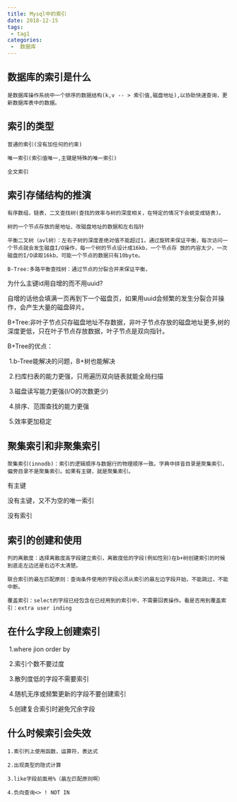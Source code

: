 ```yaml
---
title: Mysql中的索引
date: 2018-12-15
tags:
 - tag1
categories:
 -  数据库
---
```


## 数据库的索引是什么

    是数据库操作系统中一个排序的数据结构(k,v -- > 索引值,磁盘地址),以协助快速查询，更新数据库表中的数据。

## 索引的类型

    普通的索引(没有加任何的约束)

    唯一索引(索引值唯一,主键是特殊的唯一索引)

    全文索引

## 索引存储结构的推演

    有序数组，链表，二叉查找树(查找的效率与树的深度相关，在特定的情况下会蜕变成链表)。

    树的一个节点存放的是地址、改磁盘地址的数据和左右指针

    平衡二叉树（avl树）：左右子树的深度差绝对值不能超过1，通过旋转来保证平衡，每次访问一个节点就会发生磁盘I/O操作，每一个树的节点设计成16kb，一个节点存 放的内容太少，一次磁盘的I/O读取16kb，可能一个节点的数据只有10byte。

    B-Tree:多路平衡查找树：通过节点的分裂合并来保证平衡，

为什么主键id用自增的而不用uuid?

自增的话他会填满一页再到下一个磁盘页，如果用uuid会频繁的发生分裂合并操作，会产生大量的磁盘碎片。

B+Tree:非叶子节点只存磁盘地址不存数据，非叶子节点存放的磁盘地址更多,树的深度更低，只在叶子节点存放数据，叶子节点是双向指针。

B+Tree的优点：

​	1.b-Tree能解决的问题，B+树也能解决

​	2.扫库扫表的能力更强，只用遍历双向链表就能全局扫描

​	3.磁盘读写能力更强(I/O的次数更少)

​	4.排序、范围查找的能力更强

​	5.效率更加稳定

## 聚集索引和非聚集索引

    聚集索引(innodb)：索引的逻辑顺序与数据行的物理顺序一致。字典中拼音目录是聚集索引，偏旁目录不是聚集索引。如果有主键，就是聚集索引。

有主键

没有主键，又不为空的唯一索引

没有索引

## 索引的创建和使用

    列的离散度：选择离散度高字段建立索引，离散度低的字段(例如性别)在b+树创建索引的时候到底走左边还是右边不太清楚。

    联合索引的最左匹配原则：查询条件使用的字段必须从索引的最左边字段开始，不能跳过，不能中断。

    覆盖索引：select的字段已经包含在已经用到的索引中，不需要回表操作。看是否用到覆盖索引：extra user inding

## 在什么字段上创建索引

​	1.where jion order by

​	2.索引个数不要过度

​	3.散列度低的字段不需要索引

​	4.随机无序或频繁更新的字段不要创建索引

​	5.创建复合索引时避免冗余字段

## 什么时候索引会失效

    1.索引列上使用函数，运算符，表达式

    2.出现类型的隐式计算

    3.like字段前面用%（最左匹配原则啊）

    4.负向查询<> ! NOT IN

